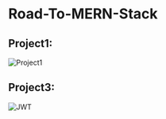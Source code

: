 # Road-To-MERN-Stack

## Project1:
![Project1](https://user-images.githubusercontent.com/80248743/210268066-c44f0e27-7846-4814-a5f2-9313021c9d46.png)

## Project3:
![JWT](https://user-images.githubusercontent.com/80248743/210268098-7ac67897-49e3-4ab9-922e-8748a9353e29.png)
